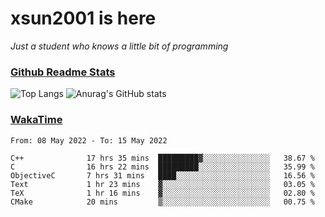 # xsun2001 is here

*Just a student who knows a little bit of programming*

### [Github Readme Stats](https://github.com/anuraghazra/github-readme-stats)

![Top Langs](https://github-readme-stats.vercel.app/api/top-langs/?username=xsun2001&layout=compact&theme=radical) ![Anurag's GitHub stats](https://github-readme-stats.vercel.app/api?username=xsun2001&show_icons=true&theme=radical)

### [WakaTime](https://wakatime.com)

<!--START_SECTION:waka-->

```text
From: 08 May 2022 - To: 15 May 2022

C++              17 hrs 35 mins  █████████▓░░░░░░░░░░░░░░░   38.67 %
C                16 hrs 22 mins  █████████░░░░░░░░░░░░░░░░   35.99 %
ObjectiveC       7 hrs 31 mins   ████░░░░░░░░░░░░░░░░░░░░░   16.56 %
Text             1 hr 23 mins    ▓░░░░░░░░░░░░░░░░░░░░░░░░   03.05 %
TeX              1 hr 16 mins    ▓░░░░░░░░░░░░░░░░░░░░░░░░   02.80 %
CMake            20 mins         ▒░░░░░░░░░░░░░░░░░░░░░░░░   00.75 %
```

<!--END_SECTION:waka-->
